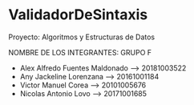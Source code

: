 # ValidadorDeSintaxis
Proyecto: Algoritmos y Estructuras de Datos 

NOMBRE DE LOS INTEGRANTES: GRUPO F

- Alex Alfredo Fuentes Maldonado --> 20181003522
- Any Jackeline Lorenzana        --> 20161001184
- Victor Manuel Corea 	         --> 20101005676
- Nicolas Antonio Lovo 	         --> 20171001685